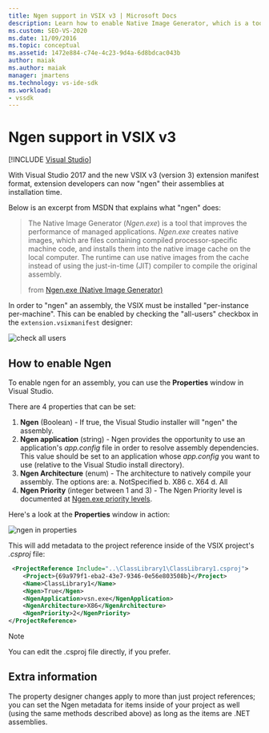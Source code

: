 ```yaml
---
title: Ngen support in VSIX v3 | Microsoft Docs
description: Learn how to enable Native Image Generator, which is a tool that extension developers can use to improve the performance of managed applications.
ms.custom: SEO-VS-2020
ms.date: 11/09/2016
ms.topic: conceptual
ms.assetid: 1472e884-c74e-4c23-9d4a-6d8bdcac043b
author: maiak
ms.author: maiak
manager: jmartens
ms.technology: vs-ide-sdk
ms.workload:
- vssdk
---
```

# Ngen support in VSIX v3

 [!INCLUDE [Visual Studio](~/includes/applies-to-version/vs-windows-only.md)]

With Visual Studio 2017 and the new VSIX v3 (version 3) extension manifest format, extension developers can now "ngen" their assemblies at installation time.

Below is an excerpt from MSDN that explains what "ngen" does:

>The Native Image Generator (*Ngen.exe*) is a tool that improves the performance of managed applications. *Ngen.exe* creates native images, which are files containing compiled processor-specific machine code, and installs them into the native image cache on the local computer. The runtime can use native images from the cache instead of using the just-in-time (JIT) compiler to compile the original assembly.
>
>from [Ngen.exe (Native Image Generator)](/dotnet/framework/tools/ngen-exe-native-image-generator)

In order to "ngen" an assembly, the VSIX must be installed "per-instance per-machine". This can be enabled by checking the "all-users" checkbox in the `extension.vsixmanifest` designer:

![check all users](media/check-all-users.png)

## How to enable Ngen

To enable ngen for an assembly, you can use the **Properties** window in Visual Studio.

There are 4 properties that can be set:

1. **Ngen** (Boolean) - If true, the Visual Studio installer will "ngen" the assembly.
2. **Ngen application** (string) - Ngen provides the opportunity to use an application's *app.config* file in order to resolve assembly dependencies. This value should be set to an application whose *app.config* you want to use (relative to the Visual Studio install directory).
3. **Ngen Architecture** (enum) - The architecture to natively compile your assembly. The options are:
        a. NotSpecified
        b. X86
        c. X64
        d. All
4. **Ngen Priority** (integer between 1 and 3) - The Ngen Priority level is documented at [Ngen.exe priority levels](/dotnet/framework/tools/ngen-exe-native-image-generator#priority-levels).

Here's a look at the **Properties** window in action:

![ngen in properties](media/ngen-in-properties.png)

This will add metadata to the project reference inside of the VSIX project's *.csproj* file:

```xml
 <ProjectReference Include="..\ClassLibrary1\ClassLibrary1.csproj">
    <Project>{69a979f1-eba2-43e7-9346-0e56e803508b}</Project>
    <Name>ClassLibrary1</Name>
    <Ngen>True</Ngen>
    <NgenApplication>vsn.exe</NgenApplication>
    <NgenArchitecture>X86</NgenArchitecture>
    <NgenPriority>2</NgenPriority>
</ProjectReference>
```

> [!NOTE]
> You can edit the .csproj file directly, if you prefer.

## Extra information

The property designer changes apply to more than just project references; you can set the Ngen metadata for items inside of your project as well (using the same methods described above) as long as the items are .NET assemblies.
